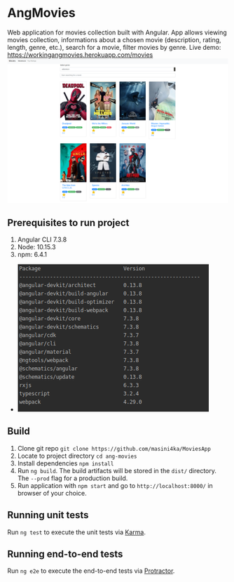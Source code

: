 # AngMovies

Web application for movies collection built with Angular. App allows viewing movies collection, informations about a chosen movie (description, rating, length, genre, etc.), search for a movie, filter movies by genre. 
Live demo: https://workingangmovies.herokuapp.com/movies
![](src/assets/images/angmovies.png)

## Prerequisites to run project
1. Angular CLI 7.3.8
2. Node: 10.15.3
3. npm: 6.4.1
- ![](src/assets/images/packages.png)

## Build

1. Clone git repo `git clone https://github.com/masini4ka/MoviesApp`
2. Locate to project directory `cd ang-movies`
3. Install dependencies `npm install`
4. Run `ng build`. The build artifacts will be stored in the `dist/` directory. The `--prod` flag for a production build.
5. Run application with `npm start` and go to `http://localhost:8000/` in browser of your choice.

## Running unit tests

Run `ng test` to execute the unit tests via [Karma](https://karma-runner.github.io).

## Running end-to-end tests

Run `ng e2e` to execute the end-to-end tests via [Protractor](http://www.protractortest.org/).
